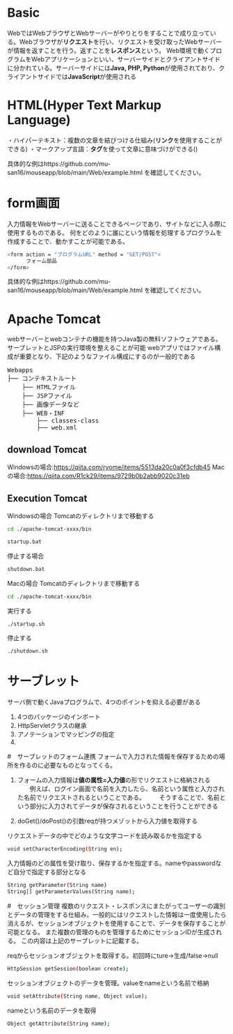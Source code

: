 # Basic

WebではWebブラウザとWebサーバーがやりとりをすることで成り立っている。Webブラウザが**リクエスト**を行い、リクエストを受け取ったWebサーバーが情報を返すことを行う。返すことを**レスポンス**という。
Web環境で動くプログラムをWebアプリケーションといい、サーバーサイドとクライアントサイドに分かれている。サーバーサイドには**Java, PHP, Python**が使用されており、クライアントサイドでは**JavaScript**が使用される

# HTML(Hyper Text Markup Language)
・ハイパーテキスト：複数の文章を結びつける仕組み(**リンク**を使用することができる)
・マークアップ言語：**タグ**を使って文章に意味づけができる(<title>HTML</title>)

具体的な例はhttps://github.com/mu-san16/mouseapp/blob/main/Web/example.html を確認してください。

# form画面
入力情報をWebサーバーに送ることできるページであり、サイトなどに入る際に使用するものである。
何をどのように誰にという情報を処理するプログラムを作成することで、動かすことが可能である。

```bash
<form action = "プログラムURL" method = "GET/POST">
      フォーム部品
</form>
```

具体的な例はhttps://github.com/mu-san16/mouseapp/blob/main/Web/example.html を確認してください。

# Apache Tomcat
webサーバーとwebコンテナの機能を持つJava製の無料ソフトウェアである。サーブレットとJSPの実行環境を整えることが可能
webアプリではファイル構成が重要となり、下記のようなファイル構成にするのが一般的である
<pre>
Webapps
├── コンテキストルート
    ├── HTMLファイル
    ├── JSPファイル
    ├── 画像データなど
    ├── WEB・INF
        ├── classes-class
        ├── web.xml
</pre>

## download Tomcat
Windowsの場合:https://qiita.com/ryome/items/5513da20c0a0f3cfdb45
Macの場合:https://qiita.com/R1ck29/items/9729b0b2abb9020c31eb

## Execution Tomcat
Windowsの場合
Tomcatのディレクトリまで移動する

```bash
cd ./apache-tomcat-xxxx/bin
```

```bash
startup.bat
```

停止する場合
```bash
shutdown.bat
```

Macの場合
Tomcatのディレクトリまで移動する

```bash
cd ./apache-tomcat-xxxx/bin
```

実行する

```bash
./startup.sh
```

停止する
```bash
./shutdown.sh
```

# サーブレット
サーバ側で動くJavaプログラムで、4つのポイントを抑える必要がある

1. 4つのパッケージのインポート
2. HttpServletクラスの継承
3. アノテーションでマッピングの指定
4.

#　サーブレットのフォーム連携
フォームで入力された情報を保存するための場所を作るのに必要なものとなってくる。
1. フォームの入力情報は**値の属性=入力値**の形でリクエストに格納される
　　例えば、ログイン画面で名前を入力したら、名前という属性と入力された名前でリクエストされるということである。
　　そうすることで、名前という部分に入力されてデータが保存されるということを行うことができる

2. doGet()/doPost()の引数reqが持つメゾットから入力値を取得する

リクエストデータの中でどのような文字コードを読み取るかを指定する
```bash
void setCharacterEncoding(String en);
```

入力情報のどの属性を受け取り、保存するかを指定する。nameやpasswordなど自分で指定する部分となる
```bash
String getParameter(String name)
String[] getParameterValues(String name);
```

#　セッション管理
複数のリクエスト・レスポンスにまたがってユーザーの識別とデータの管理をする仕組み。一般的にはリクエストした情報は一度使用したら消えるが、セッションオブジェクトを使用することで、データを保存することが可能となる。
また複数の管理のものを管理するためにセッションIDが生成される。
この内容は上記のサーブレットに記載する。

reqからセッションオブジェクトを取得する。初回時にture→生成/false→null
```bash
HttpSession getSession(boolean create);
```

セッションオブジェクトのデータを管理。valueをnameという名前で格納
```bash
void setAttribute(String name, Object value);
```

nameという名前のデータを取得
```bash
Object getAttribute(String name);
```